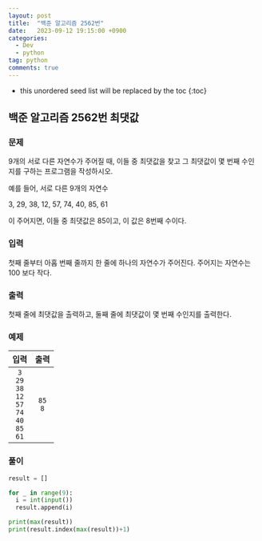```yaml
---
layout: post
title:  "백준 알고리즘 2562번"
date:   2023-09-12 19:15:00 +0900
categories: 
  - Dev
  - python
tag: python
comments: true
---
```


* this unordered seed list will be replaced by the toc
{:toc}

## 백준 알고리즘 2562번 최댓값

### 문제

9개의 서로 다른 자연수가 주어질 때, 이들 중 최댓값을 찾고 그 최댓값이 몇 번째 수인지를 구하는 프로그램을 작성하시오.

예를 들어, 서로 다른 9개의 자연수

3, 29, 38, 12, 57, 74, 40, 85, 61

이 주어지면, 이들 중 최댓값은 85이고, 이 값은 8번째 수이다.

### 입력

첫째 줄부터 아홉 번째 줄까지 한 줄에 하나의 자연수가 주어진다. 주어지는 자연수는 100 보다 작다.

### 출력

첫째 줄에 최댓값을 출력하고, 둘째 줄에 최댓값이 몇 번째 수인지를 출력한다.

### 예제

| 입력 | 출력 |
| :--: | :--: |
| `3` <br/> `29` <br/> `38` <br/> `12` <br/> `57` <br/> `74` <br/> `40` <br/> `85` <br/> `61` | `85` <br/> `8` |

### 풀이

```py
result = []

for _ in range(9):
  i = int(input())
  result.append(i)

print(max(result))
print(result.index(max(result))+1)
```
